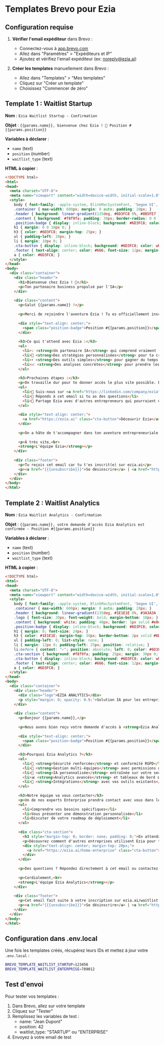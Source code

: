 # Templates Brevo pour Ezia

## Configuration requise

1. **Vérifier l'email expéditeur** dans Brevo :
   - Connectez-vous à [app.brevo.com](https://app.brevo.com)
   - Allez dans "Paramètres" > "Expéditeurs et IP"
   - Ajoutez et vérifiez l'email expéditeur (ex: noreply@ezia.ai)

2. **Créer les templates** manuellement dans Brevo :
   - Allez dans "Templates" > "Mes templates"
   - Cliquez sur "Créer un template"
   - Choisissez "Commencer de zéro"

## Template 1 : Waitlist Startup

**Nom** : `Ezia Waitlist Startup - Confirmation`

**Objet** : `{{params.name}}, bienvenue chez Ezia ! 🚀 Position #{{params.position}}`

**Variables à déclarer** :
- `name` (text)
- `position` (number)
- `waitlist_type` (text)

**HTML à copier** :
```html
<!DOCTYPE html>
<html>
<head>
  <meta charset="UTF-8">
  <meta name="viewport" content="width=device-width, initial-scale=1.0">
  <style>
    body { font-family: -apple-system, BlinkMacSystemFont, 'Segoe UI', Roboto, sans-serif; line-height: 1.6; color: #333; margin: 0; padding: 0; }
    .container { max-width: 600px; margin: 0 auto; padding: 20px; }
    .header { background: linear-gradient(135deg, #6D3FC8 0%, #8B5FE7 100%); color: white; padding: 30px; text-align: center; border-radius: 10px 10px 0 0; }
    .content { background: #f8f9fa; padding: 30px; border-radius: 0 0 10px 10px; }
    .position-badge { display: inline-block; background: #6D3FC8; color: white; padding: 10px 20px; border-radius: 25px; font-weight: bold; font-size: 18px; margin: 20px 0; }
    h1 { margin: 0 0 10px 0; }
    h3 { color: #6D3FC8; margin-top: 25px; }
    ul { padding-left: 20px; }
    li { margin: 10px 0; }
    .cta-button { display: inline-block; background: #6D3FC8; color: white; padding: 12px 30px; text-decoration: none; border-radius: 5px; margin: 20px 0; }
    .footer { text-align: center; color: #666; font-size: 12px; margin-top: 30px; padding-top: 20px; border-top: 1px solid #ddd; }
    a { color: #6D3FC8; }
  </style>
</head>
<body>
  <div class="container">
    <div class="header">
      <h1>Bienvenue chez Ezia ! 🎉</h1>
      <p>Ton partenaire business propulsé par l'IA</p>
    </div>
    
    <div class="content">
      <p>Salut {{params.name}} !</p>
      
      <p>Merci de rejoindre l'aventure Ezia ! Tu es officiellement inscrit(e) sur notre liste d'attente.</p>
      
      <div style="text-align: center;">
        <span class="position-badge">Position #{{params.position}}</span>
      </div>
      
      <h3>Ce qui t'attend avec Ezia :</h3>
      <ul>
        <li>💡 <strong>Un partenaire IA</strong> qui comprend vraiment ton business</li>
        <li>🎯 <strong>Des stratégies personnalisées</strong> pour ta croissance</li>
        <li>⚡ <strong>Des outils simples</strong> pour gagner du temps au quotidien</li>
        <li>📈 <strong>Des analyses concrètes</strong> pour prendre les bonnes décisions</li>
      </ul>
      
      <h3>Prochaines étapes :</h3>
      <p>On travaille dur pour te donner accès le plus vite possible. En attendant :</p>
      <ul>
        <li>📱 Suis-nous sur <a href="https://linkedin.com/company/ezia">LinkedIn</a> pour les dernières news</li>
        <li>💬 Réponds à cet email si tu as des questions</li>
        <li>🤝 Partage Ezia avec d'autres entrepreneurs qui pourraient être intéressés</li>
      </ul>
      
      <div style="text-align: center;">
        <a href="https://ezia.ai" class="cta-button">Découvrir Ezia</a>
      </div>
      
      <p>On a hâte de t'accompagner dans ton aventure entrepreneuriale !</p>
      
      <p>À très vite,<br>
      <strong>L'équipe Ezia</strong></p>
    </div>
    
    <div class="footer">
      <p>Tu reçois cet email car tu t'es inscrit(e) sur ezia.ai</p>
      <p><a href="{{{unsubscribe}}}">Se désinscrire</a> | <a href="https://ezia.ai/privacy">Politique de confidentialité</a></p>
    </div>
  </div>
</body>
</html>
```

## Template 2 : Waitlist Analytics

**Nom** : `Ezia Waitlist Analytics - Confirmation`

**Objet** : `{{params.name}}, votre demande d'accès Ezia Analytics est confirmée - Position #{{params.position}}`

**Variables à déclarer** :
- `name` (text)
- `position` (number)
- `waitlist_type` (text)

**HTML à copier** :
```html
<!DOCTYPE html>
<html>
<head>
  <meta charset="UTF-8">
  <meta name="viewport" content="width=device-width, initial-scale=1.0">
  <style>
    body { font-family: -apple-system, BlinkMacSystemFont, 'Segoe UI', Roboto, sans-serif; line-height: 1.6; color: #333; margin: 0; padding: 0; }
    .container { max-width: 600px; margin: 0 auto; padding: 20px; }
    .header { background: linear-gradient(135deg, #1E1E1E 0%, #3A3A3A 100%); color: white; padding: 40px; text-align: center; }
    .logo { font-size: 28px; font-weight: bold; margin-bottom: 10px; }
    .content { background: white; padding: 40px; border: 1px solid #e0e0e0; }
    .position-badge { display: inline-block; background: #6D3FC8; color: white; padding: 8px 20px; border-radius: 20px; font-weight: 600; margin: 20px 0; }
    h1 { margin: 0; font-size: 24px; }
    h3 { color: #1E1E1E; margin-top: 30px; border-bottom: 2px solid #6D3FC8; padding-bottom: 10px; }
    ul { padding-left: 0; list-style: none; }
    li { margin: 12px 0; padding-left: 25px; position: relative; }
    li:before { content: "✓"; position: absolute; left: 0; color: #6D3FC8; font-weight: bold; }
    .cta-section { background: #f8f9fa; padding: 25px; margin: 30px 0; border-radius: 8px; }
    .cta-button { display: inline-block; background: #6D3FC8; color: white; padding: 14px 35px; text-decoration: none; border-radius: 5px; font-weight: 600; }
    .footer { text-align: center; color: #666; font-size: 12px; margin-top: 40px; padding-top: 20px; border-top: 1px solid #e0e0e0; }
    a { color: #6D3FC8; }
  </style>
</head>
<body>
  <div class="container">
    <div class="header">
      <div class="logo">EZIA ANALYTICS</div>
      <p style="margin: 0; opacity: 0.9;">Solution IA pour les entreprises ambitieuses</p>
    </div>
    
    <div class="content">
      <p>Bonjour {{params.name}},</p>
      
      <p>Nous avons bien reçu votre demande d'accès à <strong>Ezia Analytics</strong>.</p>
      
      <div style="text-align: center;">
        <span class="position-badge">Position #{{params.position}}</span>
      </div>
      
      <h3>Pourquoi Ezia Analytics ?</h3>
      <ul>
        <li>🔐 <strong>Sécurité renforcée</strong> et conformité RGPD</li>
        <li>👥 <strong>Gestion multi-équipes</strong> avec permissions granulaires</li>
        <li>🤖 <strong>IA personnalisée</strong> entraînée sur votre secteur d'activité</li>
        <li>📊 <strong>Analytics avancés</strong> et tableaux de bord sur mesure</li>
        <li>🎯 <strong>Intégrations</strong> avec vos outils existants</li>
      </ul>
      
      <h3>Notre équipe va vous contacter</h3>
      <p>Un de nos experts Enterprise prendra contact avec vous dans les <strong>48 prochaines heures</strong> pour :</p>
      <ul>
        <li>Comprendre vos besoins spécifiques</li>
        <li>Vous présenter une démonstration personnalisée</li>
        <li>Discuter de votre roadmap de déploiement</li>
      </ul>
      
      <div class="cta-section">
        <h3 style="margin-top: 0; border: none; padding: 0;">En attendant</h3>
        <p>Découvrez comment d'autres entreprises utilisent Ezia pour transformer leur activité :</p>
        <div style="text-align: center; margin-top: 20px;">
          <a href="https://ezia.ai/home-enterprise" class="cta-button">Découvrir Ezia Analytics</a>
        </div>
      </div>
      
      <p>Des questions ? Répondez directement à cet email ou contactez-nous à <a href="mailto:enterprise@ezia.ai">enterprise@ezia.ai</a>.</p>
      
      <p>Cordialement,<br>
      <strong>L'équipe Ezia Analytics</strong></p>
    </div>
    
    <div class="footer">
      <p>Cet email fait suite à votre inscription sur ezia.ai/waitlist-enterprise</p>
      <p><a href="{{{unsubscribe}}}">Se désinscrire</a> | <a href="https://ezia.ai/privacy">Politique de confidentialité</a></p>
    </div>
  </div>
</body>
</html>
```

## Configuration dans .env.local

Une fois les templates créés, récupérez leurs IDs et mettez à jour votre `.env.local` :

```bash
BREVO_TEMPLATE_WAITLIST_STARTUP=123456
BREVO_TEMPLATE_WAITLIST_ENTERPRISE=789012
```

## Test d'envoi

Pour tester vos templates :
1. Dans Brevo, allez sur votre template
2. Cliquez sur "Tester"
3. Remplissez les variables de test :
   - name: "Jean Dupont"
   - position: 42
   - waitlist_type: "STARTUP" ou "ENTERPRISE"
4. Envoyez à votre email de test